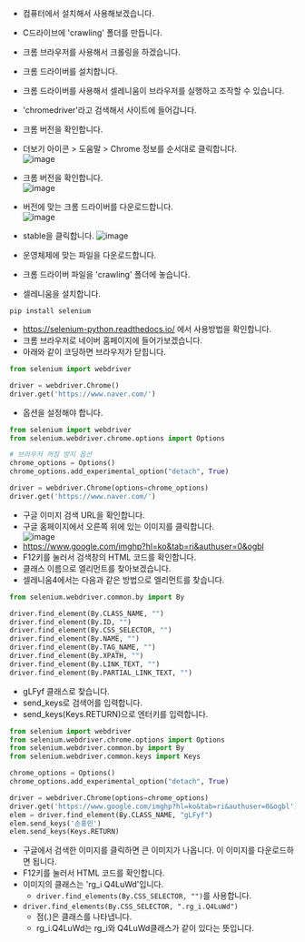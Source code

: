 * 컴퓨터에서 설치해서 사용해보겠습니다.
* C드라이브에 'crawling' 폴더를 만듭니다.
* 크롬 브라우저를 사용해서 크롤링을 하겠습니다.
* 크롬 드라이버를 설치합니다.
* 크롬 드라이버를 사용해서 셀레니움이 브라우저를 실행하고 조작할 수 있습니다. 
* 'chromedriver'라고 검색해서 사이트에 들어갑니다.
* 크롬 버전을 확인합니다.
* 더보기 아이콘 > 도움말 > Chrome 정보를 순서대로 클릭합니다.   
![image](https://github.com/jerrytohub/python-skill/assets/127598703/33bdc484-0bb3-4eae-aecf-6e9d393d70d8)
* 크롬 버전을 확인합니다.   
![image](https://github.com/jerrytohub/python-skill/assets/127598703/f20e13af-58f8-4c50-8a94-3cfec84b0d5f)
* 버전에 맞는 크롬 드라이버를 다운로드합니다.   
![image](https://github.com/jerrytohub/python-skill/assets/127598703/3a04afcf-1afa-4108-9fac-1b52707f430d)
* stable을 클릭합니다.
![image](https://github.com/jerrytohub/python-skill/assets/127598703/79caad2d-46c0-420d-9185-125e1eff18d0)
* 운영체제에 맞는 파일을 다운로드합니다.

* 크롬 드라이버 파일을 'crawling' 폴더에 놓습니다.
* 셀레니움을 설치합니다.
```
pip install selenium
```
* https://selenium-python.readthedocs.io/ 에서 사용방법을 확인합니다.
* 크롬 브라우저로 네이버 홈페이지에 들어가보겠습니다.
* 아래와 같이 코딩하면 브라우저가 닫힙니다.
```python
from selenium import webdriver

driver = webdriver.Chrome()
driver.get('https://www.naver.com/')
```

* 옵션을 설정해야 합니다.
```python
from selenium import webdriver
from selenium.webdriver.chrome.options import Options

# 브라우저 꺼짐 방지 옵션
chrome_options = Options()
chrome_options.add_experimental_option("detach", True)

driver = webdriver.Chrome(options=chrome_options)
driver.get('https://www.naver.com/')
```

* 구글 이미지 검색 URL을 확인합니다.
* 구글 홈페이지에서 오른쪽 위에 있는 이미지를 클릭합니다.   
![image](https://github.com/jerrytohub/python-skill/assets/127598703/b6f2ad1b-5a6d-4e55-9aa8-3d4eac68b333)
* https://www.google.com/imghp?hl=ko&tab=ri&authuser=0&ogbl
* F12키를 눌러서 검색창의 HTML 코드를 확인합니다.
* 클래스 이름으로 엘리먼트를 찾아보겠습니다.
* 셀레니움4에서는 다음과 같은 방법으로 엘리먼트를 찾습니다.
```python
from selenium.webdriver.common.by import By

driver.find_element(By.CLASS_NAME, "")
driver.find_element(By.ID, "")
driver.find_element(By.CSS_SELECTOR, "")
driver.find_element(By.NAME, "")
driver.find_element(By.TAG_NAME, "")
driver.find_element(By.XPATH, "")
driver.find_element(By.LINK_TEXT, "")
driver.find_element(By.PARTIAL_LINK_TEXT, "")
```

* gLFyf 클래스로 찾습니다.
* send_keys로 검색어를 입력합니다.
* send_keys(Keys.RETURN)으로 엔터키를 입력합니다.
```python
from selenium import webdriver
from selenium.webdriver.chrome.options import Options
from selenium.webdriver.common.by import By
from selenium.webdriver.common.keys import Keys

chrome_options = Options()
chrome_options.add_experimental_option("detach", True)

driver = webdriver.Chrome(options=chrome_options)
driver.get('https://www.google.com/imghp?hl=ko&tab=ri&authuser=0&ogbl')
elem = driver.find_element(By.CLASS_NAME, "gLFyf")
elem.send_keys('손흥민')
elem.send_keys(Keys.RETURN)
```

* 구글에서 검색한 이미지를 클릭하면 큰 이미지가 나옵니다. 이 이미지를 다운로드하면 됩니다.
* F12키를 눌러서 HTML 코드를 확인합니다.
* 이미지의 클래스는 'rg_i Q4LuWd'입니다.
  * ```driver.find_elements(By.CSS_SELECTOR, "")```를 사용합니다.
* ```driver.find_elements(By.CSS_SELECTOR, ".rg_i.Q4LuWd")```
  *  점(.)은 클래스를 나타냅니다.
  *  rg_i.Q4LuWd는 rg_i와 Q4LuWd클래스가 같이 있다는 뜻입니다.



